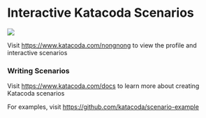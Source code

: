 # Interactive Katacoda Scenarios

[![](http://shields.katacoda.com/katacoda/nongnong/count.svg)](https://www.katacoda.com/nongnong "Get your profile on Katacoda.com")

Visit https://www.katacoda.com/nongnong to view the profile and interactive scenarios

### Writing Scenarios
Visit https://www.katacoda.com/docs to learn more about creating Katacoda scenarios

For examples, visit https://github.com/katacoda/scenario-example
